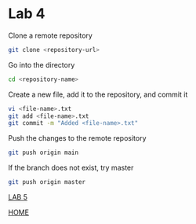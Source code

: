 # Lab 4

Clone a remote repository
```bash
git clone <repository-url>
```

Go into the directory
```bash
cd <repository-name>
```

Create a new file, add it to the repository, and commit it
```bash
vi <file-name>.txt
git add <file-name>.txt
git commit -m "Added <file-name>.txt"
```

Push the changes to the remote repository
```bash
git push origin main
```
If the branch does not exist, try master
```bash
git push origin master
```


[LAB 5](./l5.md)


[HOME](./../README.md)
